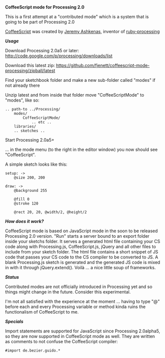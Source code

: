 **CoffeeScript mode for Processing 2.0**

This is a first attempt at a "contributed mode" which is a 
system that is going to be part of Processing 2.0

[CoffeeScript](http://coffeescript.org/) was created by [Jeremy Ashkenas](https://github.com/jashkenas), inventor of [ruby-processing](https://github.com/jashkenas/ruby-processing)

***Usage***

Download Processing 2.0a5 or later:
http://code.google.com/p/processing/downloads/list

Download this latest zip:
https://github.com/fjenett/coffeescript-mode-processing/zipball/latest

Find your sketchbook folder and make a new sub-folder called "modes" if not already there

Unzip latest and from inside that folder move "CoffeeScriptMode" to "modes", like so:

    .. path-to ../Processing/
        modes/
            CoffeeScriptMode/
                .. etc ..
		libraries/
		.. sketches ..

Start Processing 2.0a5+

... in the mode menu (to the right in the editor window) you now should see "CoffeeScript".

A simple sketch looks like this:

	setup: ->
		@size 200, 200

	draw: ->
		@background 255
	
		@fill 0
		@stroke 120
	
		@rect 20, 20, @width/2, @height/2


***How does it work?***

CoffeeScript mode is based on JavaScript mode in the soon to be released Processing 2.0 version. "Run" starts a server bound to an export folder inside your sketchs folder. It serves a generated html file containing your CS code along with Processing.js, CoffeeScript.js, jQuery and all other files to include from your sketch folder. The html file contains a short snippet of JS code that passes your CS code to the CS compiler to be converted to JS. A blank Processing.js sketch is generated and the generated JS code is mixed in with it through jQuery.extend(). Voilà ... a nice little soup of frameworks.

***Status***

Contributed modes are not officially introduced in Processing yet and so things might change in the future. Consider this experimental.

I'm not all satisfied with the experience at the moment ... having to type "@" before each and every Processing variable or method kinda ruins the functionalism of CoffeeScript to me.

***Specials***

Import statements are supported for JavaScript since Processing 2.0alpha5, so they are now supported in CoffeeScript mode as well. They are written as comments to not confuse the CoffeeScript compiler:

	#import de.bezier.guido.*


